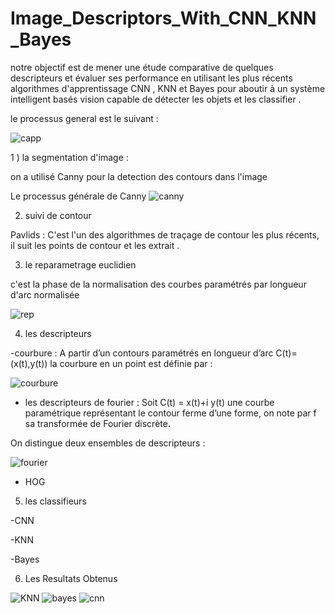 # Image_Descriptors_With_CNN_KNN_Bayes



notre objectif est de mener une étude comparative de quelques descripteurs et évaluer ses performance en utilisant les plus récents algorithmes d'apprentissage CNN , KNN et Bayes pour aboutir à un système intelligent basés vision capable de détecter les objets et les classifier .

le processus general est le suivant  : 

![capp](https://user-images.githubusercontent.com/65729882/135352370-19734c39-798f-4f37-b23a-71559ce205f7.PNG)




1 ) la segmentation d'image : 

on a utilisé Canny pour la detection des contours dans l'image 

Le processus générale de Canny
![canny](https://user-images.githubusercontent.com/65729882/135352789-e64dd04b-8f92-486b-8840-37d86440540d.PNG)



2) suivi de contour 

Pavlids : C'est l'un des algorithmes de traçage de contour les plus récents, il suit les points de contour et les extrait . 



3) le reparametrage euclidien


c'est la phase de la normalisation des courbes paramétrés par longueur d'arc normalisée

![rep](https://user-images.githubusercontent.com/65729882/135353123-74277301-fead-4407-87de-741c82c69e58.PNG)



4) les descripteurs 


-courbure  :    A partir d’un contours paramétrés en longueur d’arc C(t)=(x(t),y(t))     la courbure en un point est définie par :

![courbure](https://user-images.githubusercontent.com/65729882/135353568-b52395d8-b8e0-41f1-bbfe-25fc0859162c.PNG)


- les descripteurs de fourier :  Soit C(t) = x(t)+i y(t) une courbe paramétrique représentant le contour ferme d’une forme, on note par f sa transformée de Fourier discrète. 

On distingue deux ensembles de descripteurs : 

![fourier](https://user-images.githubusercontent.com/65729882/135353586-c4ea7ae8-4aee-457b-903f-ce95f0857126.PNG)


- HOG




5) les classifieurs 

-CNN

-KNN

-Bayes 



6) Les Resultats Obtenus 


![KNN](https://user-images.githubusercontent.com/65729882/135353338-af1e2bec-5efd-4f47-984a-728fa8989bbc.PNG)
![bayes](https://user-images.githubusercontent.com/65729882/135353347-374fdce1-9d10-4a3e-b6b6-617080cbce1d.PNG)
![cnn](https://user-images.githubusercontent.com/65729882/135353349-c41f77c3-8079-46fc-921e-be452ca2ef38.PNG)

